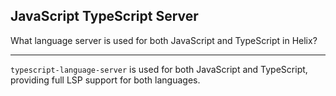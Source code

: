 ## JavaScript TypeScript Server

What language server is used for both JavaScript and TypeScript in Helix?

---

`typescript-language-server` is used for both JavaScript and TypeScript, providing full LSP support for both languages.

